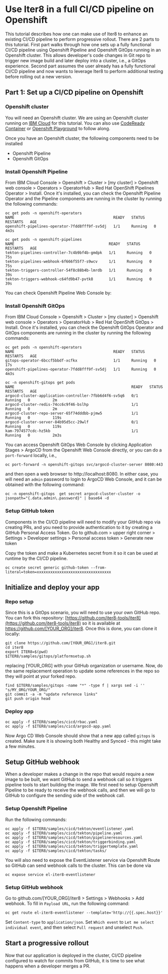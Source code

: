 # Use Iter8 in a full CI/CD pipeline on Openshift

This tutorial describes how one can make use of Iter8 to enhance an existing CI/CD pipeline to perform progressive rollout. There are 2 parts to this tutorial. First part walks through how one sets up a fully functional CI/CD pipeline using Openshift Pipeline and Openshift GitOps running in an Openshift cluster. This allows developer's code changes in Git repo to trigger new image build and later deploy into a cluster, i.e., a GitOps experience. Second part assumes the user already has a fully functional CI/CD pipeline and now wants to leverage Iter8 to perform additional testing before rolling out a new version.

## Part 1: Set up a CI/CD pipeline on Openshift

### Openshift cluster

You will need an Openshift cluster. We are using an Openshift cluster running on [IBM Cloud](https://www.ibm.com/cloud) for this tutorial. You can also use [CodeReady Container](https://developers.redhat.com/products/codeready-containers/overview) or [Openshift Playground](https://developers.redhat.com/courses/openshift/playground-openshift) to follow along.

Once you have an Openshift cluster, the following components need to be installed
- Openshift Pipeline
- Openshift GitOps

### Install Openshift Pipeline

From IBM Cloud Console > Openshift > Cluster > [my cluster] > Openshift web console > Operators > OperatorHub > Red Hat OpenShift Pipelines Operator > Install. Once it's installed, you can check the Openshift Pipeline Operator and the Pipeline components are running in the cluster by running the following commands:

```shell
oc get pods -n openshift-operators
NAME                                            READY   STATUS    RESTARTS   AGE
openshift-pipelines-operator-7fdd8fff9f-sv5dj   1/1     Running   0          4m3s

oc get pods -n openshift-pipelines
NAME                                          READY   STATUS    RESTARTS   AGE
tekton-pipelines-controller-7c4b9bf4b-gmdpk   1/1     Running   0          75s
tekton-pipelines-webhook-6f666f55f7-s9wcv     1/1     Running   0          75s
tekton-triggers-controller-54f8c88b4b-lmrdb   1/1     Running   0          39s
tekton-triggers-webhook-c64fd9b47-pvtk8       1/1     Running   0          39s
```

You can check Openshift Pipeline Web Console by:

### Install Openshift GitOps

From IBM Cloud Console > Openshift > Cluster > [my cluster] > Openshift web console > Operators > OperatorHub > Red Hat OpenShift GitOps > Install. Once it's installed, you can check the Openshift GitOps Operator and GitOps components are running in the cluster by running the following commands:

```shell
oc get pods -n openshift-operators
NAME                                            READY   STATUS    RESTARTS   AGE
gitops-operator-6bccf5bbdf-xcfkx                1/1     Running   0          17s
openshift-pipelines-operator-7fdd8fff9f-sv5dj   1/1     Running   0          4m3s

oc -n openshift-gitops get pods
NAME                                                    READY   STATUS    RESTARTS   AGE
argocd-cluster-application-controller-7fbb6d4f6-sv5q6   0/1     Running   0          2m
argocd-cluster-redis-74cc6c9f46-bslhp                   1/1     Running   0          2m
argocd-cluster-repo-server-65f74dddbb-pjmw5             1/1     Running   0          119s
argocd-cluster-server-84b95d5cc-29wlf                   0/1     Running   0          119s
kam-7974577cdc-hz5kb                                    1/1     Running   0          2m3s
```

You can access Openshift GitOps Web Console by clicking Application Stages > ArgoCD from the Openshift Web Console directly, or you can do a `port-forward` locally, i.e.,

```shell
oc port-forward -n openshift-gitops svc/argocd-cluster-server 8080:443
```

and then open a web browser to http://localhost:8080. In either case, you will need an `admin` password to login to ArgoCD Web Console, and it can be obtained with the following command:

```shell
oc -n openshift-gitops  get secret argocd-cluster-cluster -o jsonpath="{.data.admin\.password}" | base64 -d
```

### Setup GitHub token

Components in the CI/CD pipeline will need to modify your GitHub repo via creating PRs, and you need to provide authentication to it by creating a GitHub Personal Access Token. Go to github.com > upper right corner > Settings > Developer settings > Personal access token > Generate new token

Copy the token and make a Kubernetes secret from it so it can be used at runtime by the CI/CD pipeline.

```shell
oc create secret generic github-token --from-literal=token=xxxxxxxxxxxxxxxxxxxxxxxxxxxxxxxxx
```

## Initialize and deploy your app

### Repo setup

Since this is a GitOps scenario, you will need to use your own GitHub repo. You can fork this repository: [https://github.com/iter8-tools/iter8](https://github.com/iter8-tools/iter8) so it is available at https://github.com/[YOUR_ORG]/iter8. Once this is done, you can clone it locally:

```shell
git clone https://github.com/[YOUR_ORG]/iter8.git
cd iter8
export ITER8=$(pwd)
$ITER8/samples/gitops/platformsetup.sh
```

replacing [YOUR_ORG] with your GitHub organization or username. Now, do the same replacement operation to update some references in the repo so they will point at your forked repo.

```shell
find $ITER8/samples/gitops -name "*" -type f | xargs sed -i '' "s/MY_ORG/YOUR_ORG/"
git commit -a -m "update reference links"
git push origin head
```

### Deploy app 

```shell
oc apply -f $ITER8/samples/cicd/rbac.yaml
oc apply -f $ITER8/samples/cicd/argocd-app.yaml
```

Now Argo CD Web Console should show that a new app called `gitops` is created. Make sure it is showing both Healthy and Synced - this might take a few minutes.

## Setup GitHub webhook

When a developer makes a change in the repo that would require a new image to be built, we want GitHub to send a webhook call so it triggers pipeline tools to start building the image. We first need to setup Openshift Pipeline to be ready to receive the webhook calls, and then we will go to GitHub to configure the sending side of the webhook call.

### Setup Openshift Pipeline

Run the following commands:

```shell
oc apply -f $ITER8/samples/cicd/tekton/eventlistener.yaml
oc apply -f $ITER8/samples/cicd/tekton/pipeline.yaml
oc apply -f $ITER8/samples/cicd/tekton/pipelineresources.yaml
oc apply -f $ITER8/samples/cicd/tekton/triggerbinding.yaml
oc apply -f $ITER8/samples/cicd/tekton/triggertemplate.yaml
oc apply -f $ITER8/samples/cicd/tekton/tasks/
```

You will also need to expose the EventListener service via Openshift Route so GitHub can send webhook calls to the cluster. This can be done via

```
oc expose service el-iter8-eventlistener
```

### Setup GitHub webhook

Go to github.com/[YOUR_ORG]/iter8 > Settings > Webhooks > Add webhook. To fill in `Payload URL`, run the following command:

```shell
oc get route el-iter8-eventlistener --template='http://{{.spec.host}}'
```

Set `Content-type` to `application/json`. Set `Which event` to `Let me select individual event`, and then select `Pull request` and unselect `Push`.

## Start a progressive rollout

Now that our application is deployed in the cluster, CI/CD pipeline configured to watch for commits from GitHub, it is time to see what happens when a developer merges a PR.


